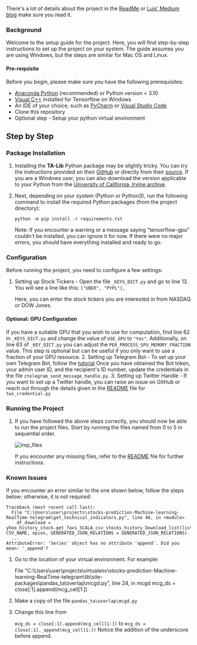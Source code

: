 There's a lot of details about the project in the [ReadMe](https://github.com/Leci37/stocks-prediction-Machine-learning-RealTime-telegram/blob/master/README.md) or [Luis' Medium blog](https://medium.com/@LuisCasti33/lectrade-machine-learning-with-technical-patterns-and-real-time-alerts-for-buying-and-selling-in-b4ecc59b29cb) make sure you read it.

### Background 
Welcome to the setup guide for the project. Here, you will find step-by-step instructions to set up the project on your system. The guide assumes you are using Windows, but the steps are similar for Mac OS and Linux.

#### Pre-requisite 
Before you begin, please make sure you have the following prerequisites:

* [Anaconda Python](https://www.anaconda.com/download) (recommended) or Python version < 3.10
* [Visual C++](https://learn.microsoft.com/en-US/cpp/windows/latest-supported-vc-redist?view=msvc-170) installed for Tensorflow on Windows
* An IDE of your choice, such as [PyCharm](https://www.jetbrains.com/pycharm/download/) or [Visual Studio Code](https://code.visualstudio.com/download)
* Clone this repository
* Optional step - Setup your python virtual environment

## Step by Step

### Package Installation
1. Installing the **TA-Lib** Python package may be slightly tricky. You can try the instructions provided on their [GitHub](https://ta-lib.github.io/ta-lib-python/install.html) or directly from their [source](https://ta-lib.github.io/ta-lib-python/install.html).  If you are a Windows user, you can also download the version applicable to your Python from the [University of California, Irvine archive](https://www.lfd.uci.edu/~gohlke/pythonlibs/#ta-lib).
2. Next, depending on your system (Python or Python3), run the following command to install the required Python packages (from the project directory):

   ```python -m pip install -r requirements.txt``` 
  
   Note: If you encounter a warning or a message saying "tensorflow-gpu" couldn't be installed, you can ignore it for now.
If there were no major errors, you should have everything installed and ready to go.
### Configuration
Before running the project, you need to configure a few settings:
1. Setting up Stock Tickers - Open the file  ```_KEYS_DICT.py``` and go to line 13. You will see a line like this:
  ```["UBER", "PYPL"],```
   
   Here, you can enter the stock tickers you are interested in from NASDAQ or DOW Jones.
#### Optional: GPU Configuration
If you have a suitable GPU that you wish to use for computation, find line 62 in ```_KEYS_DICT.py``` and change the value of ```USE_GPU``` to ```"Yes"```.
Additionally, on line 63 of ```_KEY_DICT.py``` you can adjust the ```PER_PROCESS_GPU_MEMORY_FRACTION``` value.  This step is optional but can be useful if you only want to use a fraction of your GPU resource.
2. Setting up Telegram Bot - To set up your own Telegram Bot, follow the [tutorial](https://www.siteguarding.com/en/how-to-get-telegram-bot-api-token) 
Once you have obtained the Bot token, your admin user ID, and the recipient's ID number, update the credentials in the file  ```ztelegram_send_message_handle.py```. 
3. Setting up Twitter Handle - If you want to set up a Twitter handle, you can raise an issue on GitHub or reach out through the details given in the [README](https://github.com/Leci37/stocks-prediction-Machine-learning-RealTime-telegram/blob/master/README.md)  file for ```twi_credential.py```

### Running the Project
1. If you have followed the above steps correctly, you should now be able to run the project files. Start by running the files named from 0 to 5 in sequential order.

    ![imp_files](/readme_img/imp_files.PNG "Run in sequence")
   
   If you encounter any missing files, refer to the [README](https://github.com/Leci37/stocks-prediction-Machine-learning-RealTime-telegram/blob/master/README.md) file for further instructions.

### Known Issues
If you encounter an error similar to the one shown below, follow the steps below; otherwise, it is not required:
```commandline
Traceback (most recent call last):
  File "C:\Users\user\projects\stocks-prediction-Machine-learning-RealTime-telegram\get_technical_indicators.py", line 46, in <module>
    df_download = yhoo_history_stock.get_favs_SCALA_csv_stocks_history_Download_list(list_stocks, CSV_NAME, opion, GENERATED_JSON_RELATIONS = GENERATED_JSON_RELATIONS)
  ...
AttributeError: 'Series' object has no attribute 'append'. Did you mean: '_append'?
```

1. Go to the location of your virtual environment. For example:


    File "C:\Users\user\projects\virtualenv\stocks-prediction-Machine-learning-RealTime-telegram\lib\site-packages\pandas_ta\overlap\mcgd.py", line 24, in mcgd
    mcg_ds = close[:1].append(mcg_cell[1:])

2. Make a copy of the file ```pandas_ta\overlap\mcgd.py```

3. Change this line from 

   ```mcg_ds = close[:1].append(mcg_cell[1:])``` to ```mcg_ds = close[:1]._append(mcg_cell[1:])```
Notice the addition of the underscore before append.